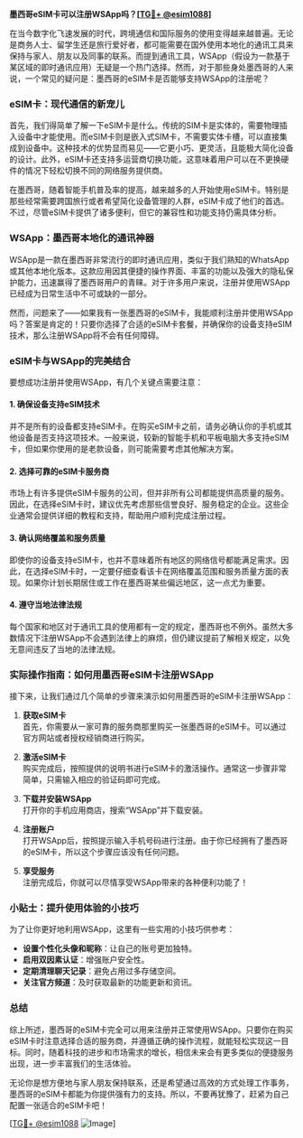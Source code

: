 **墨西哥eSIM卡可以注册WSApp吗？[[TG💪+ @esim1088](https://t.me/s/esim1088)]**

在当今数字化飞速发展的时代，跨境通信和国际服务的使用变得越来越普遍。无论是商务人士、留学生还是旅行爱好者，都可能需要在国外使用本地化的通讯工具来保持与家人、朋友以及同事的联系。而提到通讯工具，WSApp（假设为一款基于某区域的即时通讯应用）无疑是一个热门选择。然而，对于那些身处墨西哥的人来说，一个常见的疑问是：墨西哥的eSIM卡是否能够支持WSApp的注册呢？

### eSIM卡：现代通信的新宠儿

首先，我们得简单了解一下eSIM卡是什么。传统的SIM卡是实体的，需要物理插入设备中才能使用。而eSIM卡则是嵌入式SIM卡，不需要实体卡槽，可以直接集成到设备中。这种技术的优势显而易见——它更小巧、更灵活，且能极大简化设备的设计。此外，eSIM卡还支持多运营商切换功能，这意味着用户可以在不更换硬件的情况下轻松切换不同的网络服务提供商。

在墨西哥，随着智能手机普及率的提高，越来越多的人开始使用eSIM卡。特别是那些经常需要跨国旅行或者希望简化设备管理的人群，eSIM卡成了他们的首选。不过，尽管eSIM卡提供了诸多便利，但它的兼容性和功能支持仍需具体分析。

### WSApp：墨西哥本地化的通讯神器

WSApp是一款在墨西哥非常流行的即时通讯应用，类似于我们熟知的WhatsApp或其他本地化版本。这款应用因其便捷的操作界面、丰富的功能以及强大的隐私保护能力，迅速赢得了墨西哥用户的青睐。对于许多用户来说，注册并使用WSApp已经成为日常生活中不可或缺的一部分。

然而，问题来了——如果我有一张墨西哥的eSIM卡，我能顺利注册并使用WSApp吗？答案是肯定的！只要你选择了合适的eSIM卡套餐，并确保你的设备支持eSIM技术，那么注册WSApp将不会有任何障碍。

### eSIM卡与WSApp的完美结合

要想成功注册并使用WSApp，有几个关键点需要注意：

#### 1. 确保设备支持eSIM技术

并不是所有的设备都支持eSIM卡。在购买eSIM卡之前，请务必确认你的手机或其他设备是否支持这项技术。一般来说，较新的智能手机和平板电脑大多支持eSIM卡，但如果你使用的是老款设备，则可能需要考虑其他解决方案。

#### 2. 选择可靠的eSIM卡服务商

市场上有许多提供eSIM卡服务的公司，但并非所有公司都能提供高质量的服务。因此，在选择eSIM卡时，建议优先考虑那些信誉良好、服务稳定的企业。这些企业通常会提供详细的教程和支持，帮助用户顺利完成注册过程。

#### 3. 确认网络覆盖和服务质量

即使你的设备支持eSIM卡，也并不意味着所有地区的网络信号都能满足需求。因此，在选择eSIM卡时，一定要仔细查看该卡在网络覆盖范围和服务质量方面的表现。如果你计划长期居住或工作在墨西哥某些偏远地区，这一点尤为重要。

#### 4. 遵守当地法律法规

每个国家和地区对于通讯工具的使用都有一定的规定，墨西哥也不例外。虽然大多数情况下注册WSApp不会遇到法律上的麻烦，但仍建议提前了解相关规定，以免无意间违反了当地的法律法规。

### 实际操作指南：如何用墨西哥eSIM卡注册WSApp

接下来，让我们通过几个简单的步骤来演示如何用墨西哥的eSIM卡注册WSApp：

1. **获取eSIM卡**  
   首先，你需要从一家可靠的服务商那里购买一张墨西哥的eSIM卡。可以通过官方网站或者授权经销商进行购买。

2. **激活eSIM卡**  
   购买完成后，按照提供的说明书进行eSIM卡的激活操作。通常这一步骤非常简单，只需输入相应的验证码即可完成。

3. **下载并安装WSApp**  
   打开你的手机应用商店，搜索“WSApp”并下载安装。

4. **注册账户**  
   打开WSApp后，按照提示输入手机号码进行注册。由于你已经拥有了墨西哥的eSIM卡，所以这个步骤应该没有任何问题。

5. **享受服务**  
   注册完成后，你就可以尽情享受WSApp带来的各种便利功能了！

### 小贴士：提升使用体验的小技巧

为了让你更好地利用WSApp，这里有一些实用的小技巧供参考：

- **设置个性化头像和昵称**：让自己的账号更加独特。
- **启用双因素认证**：增强账户安全性。
- **定期清理聊天记录**：避免占用过多存储空间。
- **关注官方频道**：及时获取最新的功能更新和资讯。

### 总结

综上所述，墨西哥的eSIM卡完全可以用来注册并正常使用WSApp。只要你在购买eSIM卡时注意选择合适的服务商，并遵循正确的操作流程，就能轻松实现这一目标。同时，随着科技的进步和市场需求的增长，相信未来会有更多类似的便捷服务出现，进一步丰富我们的生活体验。

无论你是想方便地与家人朋友保持联系，还是希望通过高效的方式处理工作事务，墨西哥的eSIM卡都能为你提供强有力的支持。所以，不要再犹豫了，赶紧为自己配置一张适合的eSIM卡吧！

[[TG💪+ @esim1088](https://t.me/s/esim1088) ![Image](https://i.postimg.cc/4NQfJmqS/Snipaste-2025-05-13-00-14-12.png)]